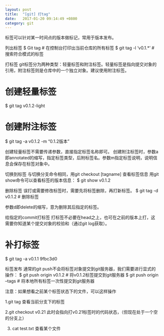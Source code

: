 ```yaml
---
layout: post
title:  "[git] 打tag"
date:   2017-01-20 09:14:49 +0800
category: git
---
```



标签可以针对某一时间点的版本做标记，常用于版本发布。

列出标签
$ Git tag # 在控制台打印出当前仓库的所有标签
$ git tag -l ‘v0.1.*’ # 搜索符合模式的标签

打标签
git标签分为两种类型：轻量标签和附注标签。轻量标签是指向提交对象的引用，附注标签则是仓库中的一个独立对象。建议使用附注标签。
# 创建轻量标签
$ git tag v0.1.2-light

# 创建附注标签
$ git tag -a v0.1.2 -m “0.1.2版本”

创建轻量标签不需要传递参数，直接指定标签名称即可。
创建附注标签时，参数a即annotated的缩写，指定标签类型，后附标签名。参数m指定标签说明，说明信息会保存在标签对象中。

切换到标签
与切换分支命令相同，用git checkout [tagname]
查看标签信息
用git show命令可以查看标签的版本信息：
$ git show v0.1.2

删除标签
误打或需要修改标签时，需要先将标签删除，再打新标签。
$ git tag -d v0.1.2 # 删除标签

参数d即delete的缩写，意为删除其后指定的标签。

给指定的commit打标签
打标签不必要在head之上，也可在之前的版本上打，这需要你知道某个提交对象的校验和（通过git log获取）。
# 补打标签
$ git tag -a v0.1.1 9fbc3d0

标签发布
通常的git push不会将标签对象提交到git服务器，我们需要进行显式的操作：
$ git push origin v0.1.2 # 将v0.1.2标签提交到git服务器
$ git push origin –tags # 将本地所有标签一次性提交到git服务器

 

注意：如果想看之前某个标签状态下的文件，可以这样操作

1.git tag   查看当前分支下的标签

2.git  checkout v0.21   此时会指向打v0.21标签时的代码状态，（但现在处于一个空的分支上）

3. cat  test.txt   查看某个文件






